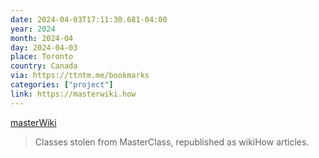 ```yaml
---
date: 2024-04-03T17:11:30.681-04:00
year: 2024
month: 2024-04
day: 2024-04-03
place: Toronto
country: Canada
via: https://ttntm.me/bookmarks
categories: ["project"]
link: https://masterwiki.how
---
```

[masterWiki](https://masterwiki.how)

> Classes stolen from MasterClass, republished as wikiHow articles.
